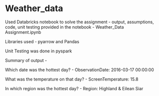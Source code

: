# Weather_data

Used Databricks notebook to solve the assignment - output, assumptions, code, unit testing provided in the notebook - Weather_Data Assignment.ipynb

Libraries used - pyarrow and Pandas

Unit Testing was done in pyspark

Summary of output -

Which date was the hottest day? - ObservationDate: 2016-03-17 00:00:00

What was the temperature on that day? - ScreenTemperature: 15.8

In which region was the hottest day? - Region: Highland & Eilean Siar
